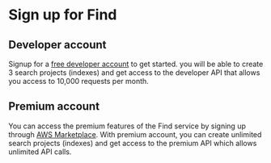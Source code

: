 # Sign up for Find

## Developer account

Signup for a [free developer account](https://prod.find.utterworks.com) to get started. you will be able to create 3 search projects (indexes) and get access to the developer API that allows you access to 10,000 requests per month.

## Premium account

You can access the premium features of the Find service by signing up through [AWS Marketplace](https://aws.amazon.com/marketplace/pp/B08BLNFBLR). With premium account, you can create unlimited search projects (indexes) and get access to the premium API which allows unlimited API calls.

